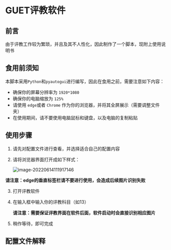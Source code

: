 # GUET评教软件

## 前言

由于评教工作较为繁琐，并且及其不人性化，因此制作了一个脚本，现附上使用说明书

## 食用前须知

本脚本采用`Python`和`pyautogui`进行编写，因此在食用之前，需要注意如下内容：

- 确保你的屏幕分辨率为 `1920*1080`
- 确保你的电脑缩放为 `125%`
- 请使用 `edge`或者 `Chrome` 作为你的浏览器，并将其全屏展示（需要调整文件夹）
- 在使用期间，请不要使用电脑鼠标和键盘，以及电脑的<kbd>复制</kbd><kbd>粘贴</kbd>

## 使用步骤

1. 请先对配置文件进行查看，并选择适合自己的配置内容

2. 请将浏览器界面打开成如下样式：

   ![image-20220614111917146](https://npicture.oss-cn-beijing.aliyuncs.com/Picgo/image-20220614111917146.png)

​	**请注意：edge的垂直标签栏请不要进行使用，会造成后续图片识别失败**

3. 打开评教软件

4. 在输入框中输入你的评教科目（如13）

   **请注意：需要保证评教界面在软件后面，软件启动时会直接识别相应图片**

5. 稍作等待，即可完成



## 配置文件解释
